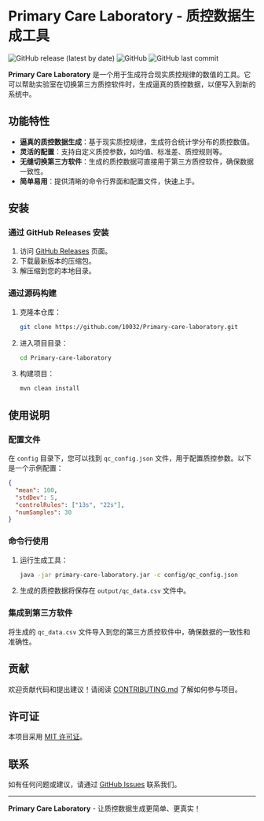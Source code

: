 # Primary Care Laboratory - 质控数据生成工具

![GitHub release (latest by date)](https://img.shields.io/github/v/release/10032/Primary-care-laboratory?style=flat-square)
![GitHub](https://img.shields.io/github/license/10032/Primary-care-laboratory?style=flat-square)
![GitHub last commit](https://img.shields.io/github/last-commit/10032/Primary-care-laboratory?style=flat-square)

**Primary Care Laboratory** 是一个用于生成符合现实质控规律的数值的工具。它可以帮助实验室在切换第三方质控软件时，生成逼真的质控数据，以便写入到新的系统中。

## 功能特性

- **逼真的质控数据生成**：基于现实质控规律，生成符合统计学分布的质控数值。
- **灵活的配置**：支持自定义质控参数，如均值、标准差、质控规则等。
- **无缝切换第三方软件**：生成的质控数据可直接用于第三方质控软件，确保数据一致性。
- **简单易用**：提供清晰的命令行界面和配置文件，快速上手。

## 安装

### 通过 GitHub Releases 安装

1. 访问 [GitHub Releases](https://github.com/10032/Primary-care-laboratory/releases/tag/v0.0.01) 页面。
2. 下载最新版本的压缩包。
3. 解压缩到您的本地目录。

### 通过源码构建

1. 克隆本仓库：
   ```bash
   git clone https://github.com/10032/Primary-care-laboratory.git
   ```
2. 进入项目目录：
   ```bash
   cd Primary-care-laboratory
   ```
3. 构建项目：
   ```bash
   mvn clean install
   ```

## 使用说明

### 配置文件

在 `config` 目录下，您可以找到 `qc_config.json` 文件，用于配置质控参数。以下是一个示例配置：

```json
{
  "mean": 100,
  "stdDev": 5,
  "controlRules": ["13s", "22s"],
  "numSamples": 30
}
```

### 命令行使用

1. 运行生成工具：
   ```bash
   java -jar primary-care-laboratory.jar -c config/qc_config.json
   ```
2. 生成的质控数据将保存在 `output/qc_data.csv` 文件中。

### 集成到第三方软件

将生成的 `qc_data.csv` 文件导入到您的第三方质控软件中，确保数据的一致性和准确性。

## 贡献

欢迎贡献代码和提出建议！请阅读 [CONTRIBUTING.md](CONTRIBUTING.md) 了解如何参与项目。

## 许可证

本项目采用 [MIT 许可证](LICENSE)。

## 联系

如有任何问题或建议，请通过 [GitHub Issues](https://github.com/10032/Primary-care-laboratory/issues) 联系我们。

---

**Primary Care Laboratory** - 让质控数据生成更简单、更真实！
